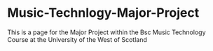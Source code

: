 # Music-Technlogy-Major-Project
This is a page for the Major Project within the Bsc Music Technology Course at the University of the West of Scotland
